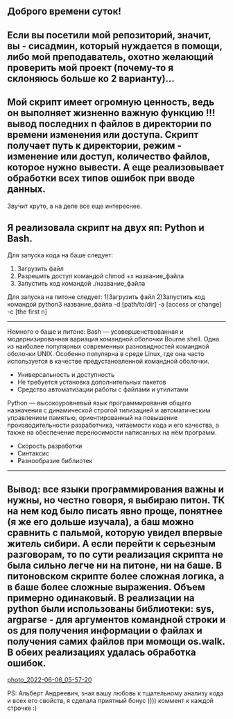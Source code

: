 Доброго времени суток!
-------------------------------------
Если вы посетили мой репозиторий, значит, вы - сисадмин, который нуждается в помощи, либо мой преподаватель, охотно желающий проверить мой проект (почему-то я склоняюсь больше ко 2 варианту)...
-------------------------------------------------
Мой скрипт имеет огромную ценность, ведь он выполняет жизненно важную функцию !!! вывод последних n файлов в директории по времени изменения или доступа. Скрипт получает путь к директории, режим - изменение или доступ, количество файлов, которое нужно вывести. А еще реализовывает обработки всех типов ошибок при вводе данных.
-----------------------------------------------------
Звучит круто, а на деле все еще интереснее.

Я реализовала скрипт на двух яп: Python и Bash.
----------------------------------------------------------
Для запуска кода на баше следует:
1) Загрузить файл 
2) Разрешить доступ командой chmod +x название_файла
3) Запустить код командой ./название_файла

Для запуска на питоне следует:
1)Загрузить файл
2)Запустить код командой python3 название_файла -d [path/to/dir] -a [access or change] -c [the first n]

------------------------------------------------------------------
Немного о баше и  питоне:
Bash — усовершенствованная и модернизированная вариация командной оболочки Bourne shell. Одна из наиболее популярных современных разновидностей командной оболочки UNIX. Особенно популярна в среде Linux, где она часто используется в качестве предустановленной командной оболочки. 
+ Универсальность и доступность
+ Не требуется установка дополнительных пакетов
+ Средство автоматизации работы с файлами и утилитами

Python — высокоуровневый язык программирования общего назначения с динамической строгой типизацией и автоматическим управлением памятью, ориентированный на повышение производительности разработчика, читаемости кода и его качества, а также на обеспечение переносимости написанных на нём программ.
+ Скорость разработки
+ Синтаксис
+ Разнообразие библиотек

-----------------------------------------------------------------------------
Вывод: все языки программирования важны и нужны, но честно говоря, я выбираю питон. ТК на нем код было писать явно проще, понятнее (я же его дольше изучала), а баш можно сравнить с пальмой, которую увидел впервые житель сибири. А если перейти к серьезным разговорам, то по сути реализация скрипта не была сильно легче ни на питоне, ни на баше. В питоновском скрипте более сложная логика, а в баше более сложные выражения. Объем примерно одинаковый. В реализации на python были использованы библиотеки: sys, argparse - для аргументов командной строки и os для получения информации о файлах и получения самих файлов при момощи os.walk. В обеих реализациях удалась обработка ошибок.
------------------------------------------------------------------------------------------
[photo_2022-06-06_05-57-20](https://user-images.githubusercontent.com/89969340/172087033-f9114d9a-34e2-424b-8599-7268919f58e5.jpg)

PS: Альберт Андреевич, зная вашу любовь к тщательному анализу кода и всех его свойств, я сделала приятный бонус )))) коммент к каждой строчке :)
